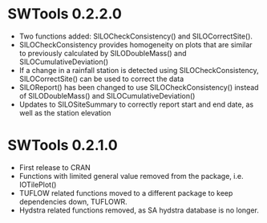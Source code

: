 # SWTools 0.2.2.0
* Two functions added: SILOCheckConsistency() and SILOCorrectSite(). 
* SILOCheckConsistency provides homogeneity on plots that are similar to previously calculated by SILODoubleMass() and SILOCumulativeDeviation()
* If a change in a rainfall station is detected using SILOCheckConsistency, SILOCorrectSite() can be used to correct the data
* SILOReport() has been changed to use SILOCheckConsistency() instead of SILODoubleMass() and SILOCumulativeDeviation()
* Updates to SILOSiteSummary to correctly report start and end date, as well as the station elevation

# SWTools 0.2.1.0

* First release to CRAN
* Functions with limited general value removed from the package, i.e. IOTilePlot() 
* TUFLOW related functions moved to a different package to keep dependencies down, TUFLOWR.
* Hydstra related functions removed, as SA hydstra database is no longer.
